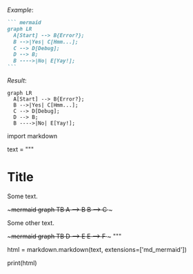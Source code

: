 _Example_:

```` markdown
``` mermaid
graph LR
  A[Start] --> B{Error?};
  B -->|Yes| C[Hmm...];
  C --> D[Debug];
  D --> B;
  B ---->|No| E[Yay!];
```
````

_Result_:

``` mermaid
graph LR
  A[Start] --> B{Error?};
  B -->|Yes| C[Hmm...];
  C --> D[Debug];
  D --> B;
  B ---->|No| E[Yay!];
```
import markdown

text = """
# Title

Some text.

​~~~mermaid
graph TB
A --> B
B --> C
​~~~

Some other text.

​~~~mermaid
graph TB
D --> E
E --> F
​~~~
"""

html = markdown.markdown(text, extensions=['md_mermaid'])

print(html)
